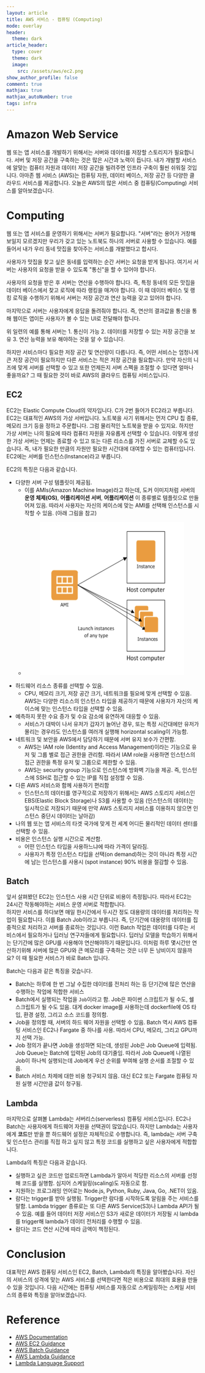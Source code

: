 ```yaml
---
layout: article
title: AWS 서비스 - 컴퓨팅 (Computing)
mode: overlay
header: 
  theme: dark
article_header:
  type: cover
  theme: dark
  image:
    src: /assets/aws/ec2.png
show_author_profile: false
comment: true
mathjax: true
mathjax_autoNumber: true
tags: infra
---
```


# Amazon Web Service
웹 또는 앱 서비스를 개발하기 위해서는 서버와 데이터를 저장할 스토리지가 필요합니다. 서버 및 저장 공간을 구축하는 것은 많은 시간과 노력이 듭니다. 내가 개발할 서비스에 알맞는 컴퓨터 자원과 데이터 저장 공간을 빌려주면 인프라 구축이 훨씬 쉬워질 것입니다. 아마존 웹 서비스 (AWS)는 컴퓨팅 자원, 데이터 베이스, 저장 공간 등 다양한 클라우드 서비스를 제공합니다. 오늘은 AWS의 많은 서비스 중 컴퓨팅(Computing) 서비스를 알아보겠습니다.  

# Computing
웹 또는 앱 서비스를 운영하기 위해서는 서버가 필요합니다. "서버"라는 용어가 거창해보일지 모르겠지만 우리가 갖고 있는 노트북도 하나의 서버로 사용할 수 있습니다. 예를 들어서 내가 우리 동네 맛집을 찾아주는 서비스를 개발했다고 합시다.    

사용자가 맛집을 찾고 싶은 동네를 입력하는 순간 서버는 요청을 받게 됩니다. 여기서 서버는 사용자의 요청을 받을 수 있도록 "통신"을 할 수 있어야 합니다.    

사용자의 요청을 받은 후 서버는 연산을 수행하야 합니다. 즉, 특정 동네의 모든 맛집을 데이터 베이스에서 찾고 로직에 따라 랭킹을 매겨야 합니다. 이 때 데이터 베이스 및 랭킹 로직을 수행하기 위해서 서버는 저장 공간과 연산 능력을 갖고 있어야 합니다.    

마지막으로 서버는 사용자에게 응답을 돌려줘야 합니다. 즉, 연산의 결과값을 통신을 통해 웹이든 앱이든 사용자가 볼 수 있는 UI로 전달해야 합니다.    


위 일련의 예를 통해 서버는 1. 통신이 가능 2. 데이터를 저장할 수 있는 저장 공간을 보유 3. 연산 능력을 보유 해야하는 것을 알 수 있습니다.    

하지만 서비스마다 필요한 저장 공간 및 연산량이 다릅니다. 즉, 어떤 서비스는 엄청나게 큰 저장 공간이 필요하지만 다른 서비스는 적은 저장 공간을 필요합니다. 만약 자신의 니즈에 맞게 서버를 선택할 수 있고 또한 언제든지 서버 스펙을 조절할 수 있다면 얼마나 좋을까요? 그 때 필요한 것이 바로 AWS의 클라우드 컴퓨팅 서비스입니다. 

## EC2 
EC2는 Elastic Compute Cloud의 약자입니다. C가 2번 들어가 EC2라고 부릅니다. EC2는 대표적인 AWS의 가상 서버입니다. 노트북을 사기 위해서는 먼저 CPU 칩 종류, 메모리 크기 등을 정하고 주문합니다. 그럼 물리적인 노트북을 받을 수 있지요. 하지만 가상 서버는 나의 필요에 따라 컴퓨터 자원을 자유롭게 선택할 수 있습니다. 이렇게 생성한 가상 서버는 언제는 종료할 수 있고 또는 다른 리소스를 가진 서버로 교체할 수도 있습니다. 즉, 내가 필요한 만큼의 자원만 필요한 시간대에 대여할 수 있는 컴퓨터입니다. EC2에는 서버를 인스턴스(Instance)라고 부릅니다.    


EC2의 특징은 다음과 같습니다. 
- 다양한 서버 구성 템플릿이 제공됩.
  - 이를 AMIs(Amazon Machine Image)라고 하는데, 도커 이미지처럼 서버의 **운영 체제(OS)**, **어플리케이션 서버**, **어플리케이션** 이 종류별로 템플릿으로 만들어져 있음. 따라서 사용자는 자신의 케이스에 맞는 AMI를 선택해 인스턴스를 시작할 수 있음. (아래 그림을 참고)
  - <figure>
      <img src="/assets/aws/ami.png" width="400" height="400">
    </figure>
- 하드웨어 리소스 종류를 선택할 수 있음. 
  - CPU, 메모리 크기, 저장 공간 크기, 네트워크를 필요에 맞게 선택할 수 있음. AWS는 다양한 리소스의 인스턴스 타입을 제공하기 때문에 사용자가 자신의 케이스에 맞는 인스턴스 타입을 선택할 수 있음. 
- 예측하지 못한 수요 증가 및 수요 감소에 유연하게 대응할 수 있음.
  - 서비스가 대박이 나서 유저가 갑자기 늘어난 경우, 또는 특정 시간대에만 유저가 몰리는 경우라도 인스턴스를 여러개 실행해 horizontal scaling이 가능함. 
- 네트워크 및 보안을 AWS에서 담당하기 때문에 서버 유지 보수가 간편함.
  - AWS는 IAM role (Identity and Access Management)이라는 기능으로 유저 및 그룹 별로 접근 권한을 관리함. 따라서 IAM role을 사용하면 인스턴스의 접근 권한을 특정 유저 및 그룹으로 제한할 수 있음. 
  - AWS는 security group 기능으로 인스턴스에 방화벽 기능을 제공. 즉, 인스턴스에 SSH로 접근할 수 있는 IP를 직접 설정할 수 있음. 
- 다른 AWS 서비스와 함께 사용하기 편리함
  - 인스턴스의 데이터를 영구적으로 저장하기 위해서는 AWS 스토리지 서비스인 EBS(Elastic Block Storage)나 S3를 사용할 수 있음 (인스턴스의 데이터는 일시적으로 저장되기 때문에 만약 AWS 스토리지 서비스를 이용하지 않으면 인스턴스 중단시 데이터는 날아감)
- 나의 웹 또는 앱 서비스의 타겟 국가에 맞게 전 세계 어디든 물리적인 데이터 센터를 선택할 수 있음.
- 비용은 인스턴스 실행 시간으로 계산함.
  - 어떤 인스턴스 타입을 사용하느냐에 따라 가격이 달라짐. 
  - 사용자가 특정 인스턴스 타입을 선택(on demand)하는 것이 아니라 특정 시간에 남는 인스턴스를 사용시 (spot instance) 90% 비용을 절감할 수 있음.

## Batch
앞서 살펴봤던 EC2는 인스턴스 사용 시간 단위로 비용이 측정됩니다. 따라서 EC2는 24시간 작동해야하는 서비스 운영 서버로 적합합니다.    
하지만 서비스를 하다보면 매일 한시간에서 두시간 정도 대용량의 데이터를 처리하는 작업이 필요합니다. 이를 Batch Job이라고 부릅니다. 즉, 단기간에 대용량의 데이터를 집중적으로 처리하고 서버를 종료하는 것입니다. 이런 Batch 작업은 데이터를 다루는 서비스에서 필요하거나 딥러닝 연구자들에게 필요합니다. 딥러닝 모델을 학습하기 위해서는 단기간에 많은 GPU를 사용해야 연산해야하기 때문입니다. 이처럼 하루 몇시간만 연산하기위해 서버에 많은 GPU와 큰 메모리를 구축하는 것은 너무 돈 낭비이지 않을까요? 이 때 필요한 서비스가 바로 Batch 입니다. 

Batch는 다음과 같은 특징을 갖습니다. 
- Batch는 하루에 한 번 그날 수집한 데이터를 전처리 하는 등 단기간에 많은 연산을 수행하는 작업에 적합한 서비스
- Batch에서 실행되는 작업을 `Job`이라고 함. Job은 파이썬 스크립트가 될 수도, 쉘 스크립트가 될 수도 있음. 대게 docker image를 사용하는데 dockerfile에 OS 타입, 환경 설정, 그리고 소스 코드를 정의함.  
- Job을 정의할 때, 서버의 하드 웨어 자원을 선택할 수 있음. Batch 역시 AWS 컴퓨팅 서비스인 EC2나 Fargate 중 하나를 사용. 따라서 CPU, 메모리, 그리고 GPU까지 선택 가능.
- Job 정의가 끝나면 Job을 생성하면 되는데, 생성된 Job은 Job Queue에 입력됨. Job Queue는 Batch에 입력된 Job의 대기줄임. 따라서 Job Queue에 나열된 Job이 하나씩 실행되는데 Job에게 우선 순위를 부여해 실행 순서를 조절할 수 있음.
- Batch 서비스 차제에 대한 비용 청구되지 않음. 대신 EC2 또는 Fargate 컴퓨팅 자원 실행 시간만큼 값이 청구됨. 


## Lambda
마지막으로 살펴볼 Lambda는 서버리스(serverless) 컴퓨팅 서비스입니다. EC2나 Batch는 사용자에게 하드웨어 자원을 선택권이 많았습니다. 하지만 Lambda는 사용자에게 **코드**만 받을 뿐 하드웨어 설정은 자체적으로 수행합니다. 즉, lambda는 서버 구축 및 인스턴스 관리를 직접 하고 싶지 않고 특정 코드를 실행하고 싶은 사용자에게 적합합니다.    

Lambda의 특징은 다음과 같습니다. 
- 실행하고 싶은 코드만 업로드하면 Lambda가 알아서 적당한 리소스의 서버를 선정해 코드를 실행함. 심지어 스케일링(scaling)도 자동으로 함.
- 지원하는 프로그래밍 언어로는 Node.js, Python, Ruby, Java, Go, .NET이 있음. 
- 람다는 trigger를 받아 실행됨. Trigger란 람다를 시작하도록 알림을 주는 서비스를 말함. Lambda trigger 종류로는 또 다른 AWS Service(S3)나 Lambda API가 될 수 있음. 예를 들어 데이터 저장 서비스인 S3가 새로운 데이터가 저장될 시 lambda를 trigger해 lambda가 데이터 전처리를 수행할 수 있음. 
- 람다는 코드 연산 시간에 따라 금액이 책정된다. 


# Conclusion
대표적인 AWS 컴퓨팅 서비스인 EC2, Batch, Lambda의 특징을 알아봤습니다. 자신의 서비스의 성격에 맞는 AWS 서비스를 선택한다면 적은 비용으로 최대의 효용을 만들 수 있을 것입니다. 다음 시간에는 컴퓨팅 서비스를 자동으로 스케일링하는 스케일 서비스의 종류와 특징을 알아보겠습니다. 



# Reference
- [AWS Documentation](https://docs.aws.amazon.com/index.html)
- [AWS EC2 Guidance](https://docs.aws.amazon.com/ec2/index.html?nc2=h_ql_doc_ec2)
- [AWS Batch Guidance](https://docs.aws.amazon.com/batch/latest/userguide/what-is-batch.html)
- [AWS Lambda Guidance](https://docs.aws.amazon.com/lambda/latest/dg/welcome.html)
- [Lambda Language Support](https://docs.aws.amazon.com/lambda/latest/dg/lambda-runtimes.html)